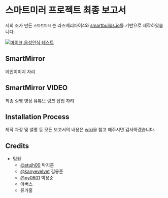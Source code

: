 # 스마트미러 프로젝트 최종 보고서

저희 조가 만든 `스마트미러` 는 라즈베리파이4와 [smartbuilds.io](https://smartbuilds.io/)를 기반으로 제작하였습니다. 

[![마이크,음성인식 테스트](http://i.imgur.com/7YTMFQp.png)](https://youtu.be/_fQBZcZbs-8)

## SmartMirror
메인이미지 자리

## SmartMirror VIDEO
최종 실행 영상 유튜브 링크 삽입 자리

## Installation Process 
제작 과정 및 설명 등 모든 보고서의 내용은 [wiki](https://github.com/kanyevelvet/Embedded_System_Final/wiki)을 참고 해주시면 감사하겠습니다.

## Credits
- 팀원
  - [@stujh00](https://github.com/stujh00) 박지훈
  - [@kanyevelvet](https://github.com/kanyevelvet) 김용준
  - [@py0601](https://github.com/py0601) 박용준
  - 아버스
  - 류가홍
